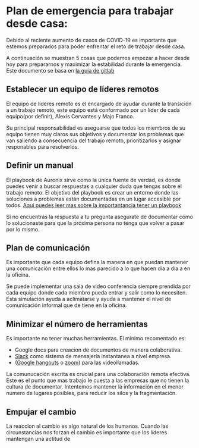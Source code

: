 # Plan de emergencia para trabajar desde casa: 
Debido al reciente aumento de casos de COVID-19 es importante que estemos preparados para poder enfrentar el reto de trabajar desde casa.

A continuación se muestran 5 cosas que podemos empezar a hacer desde hoy para prepararnos y maximizar la estabilidad durante la emergencia. Este documento se basa en [la guia de gitlab](https://about.gitlab.com/company/culture/all-remote/remote-work-emergency-plan)

## Establecer un equipo de líderes remotos
El equipo de lideres remoto es el encargado de ayudar durante la transición a un trabajo remoto, este equipo está conformado por un líder de cada equipo(por definir), Alexis Cervantes y Majo Franco.

Su principal responsabilidad es aseguarse que todos los miembros de su equipo tienen muy claros sus objetivos y documentar los problemas que van saliendo a consecuencia del trabajo remoto, prioritizarlos y asignar responables para resolverlos.

## Definir un manual
El playbook de Auronix sirve como la única fuente de verdad, es donde puedes venir a buscar respuestas a cualquier duda que tengas sobre el trabajo remoto. El objetivo del playbook es crear un entorno donde las soluciones a problemas están documentadas en un lugar accesible por todos. [Aqui puedes leer mas sobre la importantancia tener un playbook](https://about.gitlab.com/company/culture/all-remote/handbook-first-documentation/)

Si no encuentras la respuesta a tu pregunta asegurate de documentar cómo lo solucionaste para que la próxima persona no tenga que volver a pasar por lo mismo.

## Plan de comunicación
Es importante que cada equipo defina la manera en que puedan mantener una comunicación entre ellos lo mas parecido a lo que hacen día a día a en la oficina.

Se puede implementar una sala de video conferencia siempre prendida por cada equipo donde cada miembro pueda entrar y salir como lo necesiten. Esta simulación ayuda a aclimatarse y ayuda a mantener el nivel de comunicación informal que de tiene en la oficina.

## Minimizar el número de herramientas
Es importante no tener muchas herramientas. El mínimo recomentado es:
* Google docs para creacion de documentos de manera colaborativa.
* [Slack](general/slack.md) como sistema de mensajería instantanea a nivel empresa.
* ([Google hangouts](https://hangouts.google.com/) o [zoom](https://zoom.us/)) para las videollamadas.

La comunucación escrita es crucial para una colaboración remota efectiva. Este es el punto que mas trabajo le cuesta a las empresas que no tienen la cultura de documentar. Intentemos mantener la información en el menor numero de lugares posibles, para reducir los silos y la fragmentación.

## Empujar el cambio
La reaccion al cambio es algo natural de los humanos. Cuando las circunstancias nos forzan el cambio es importante que los líderes mantengan una actitud de 
